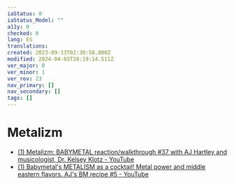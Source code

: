 ```yaml
---
iaStatus: 0
iaStatus_Model: ""
a11y: 0
checked: 0
lang: ES
translations: 
created: 2023-09-13T02:30:58.000Z
modified: 2024-04-03T20:19:14.511Z
ver_major: 0
ver_minor: 1
ver_rev: 23
nav_primary: []
nav_secondary: []
tags: []
---
```

# Metalizm

* [(1) Metalizm: BABYMETAL reaction/walkthrough #37 with AJ Hartley and musicologist, Dr. Kelsey Klotz - YouTube](https://www.youtube.com/watch?v=1RKTmh2zBJ0&list=PLbMSceCLFM-S8CORnK0CqGFCgdb2HKsU6&index=59&ab_channel=AndrewHartley)
* [(1) Babymetal's METALISM as a cocktail! Metal power and middle eastern flavors. AJ's BM recipe #5 - YouTube](https://www.youtube.com/watch?v=vmprQm0FJpM&list=PLbMSceCLFM-S8CORnK0CqGFCgdb2HKsU6&index=61&ab_channel=AndrewHartley)
